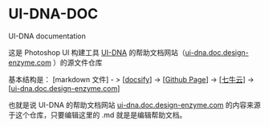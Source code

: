 # UI-DNA-DOC
UI-DNA documentation 



这是 Photoshop UI 构建工具 [UI-DNA](https://github.com/nullice/UI-DNA/) 的帮助文档网站（[ui-dna.doc.design-enzyme.com](http://ui-dna.doc.design-enzyme.com) ）的源文件仓库

基本结构是：
[markdown 文件] - > [[docsify](docsify.js.org)] -> [[Github Page](https://nullice.github.io/UI-DNA-DOC/)] -> [[七牛云](iduz7kp.qiniudns.com)] -> [[ui-dna.doc.design-enzyme.com](http://ui-dna.doc.design-enzyme.com)] 

也就是说 UI-DNA 的帮助文档网站 [ui-dna.doc.design-enzyme.com](http://ui-dna.doc.design-enzyme.com) 的内容来源于这个仓库，只要编辑这里的 .md 就是是编辑帮助文档。





